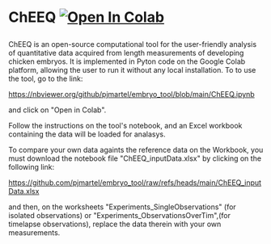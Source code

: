 # ChEEQ <a href="https://colab.research.google.com/github/pjmartel/embryo_tool/blob/main/ChEEQ.ipynb" target="_parent"><img src="https://colab.research.google.com/assets/colab-badge.svg" alt="Open In Colab"/></a></p>

ChEEQ is an open-source computational tool for the user-friendly analysis of quantitative data acquired from length measurements of developing chicken embryos. It is implemented in Pyton code on the Google Colab platform, allowing the user to run it without any local installation. To to use the tool, go to the link:

https://nbviewer.org/github/pjmartel/embryo_tool/blob/main/ChEEQ.ipynb

and click on "Open in Colab".

Follow the instructions on the tool's notebook, and an Excel workbook containing the data will be loaded for analasys. 

To compare your own data againts the reference data on the Workbook, you must download the notebook file "ChEEQ_inputData.xlsx" by clicking on the following link:

https://github.com/pjmartel/embryo_tool/raw/refs/heads/main/ChEEQ_inputData.xlsx

and then, on the worksheets "Experiments_SingleObservations" (for isolated observations) or "Experiments_ObservationsOverTim",(for timelapse observations), replace the data therein with your own measurements. 





